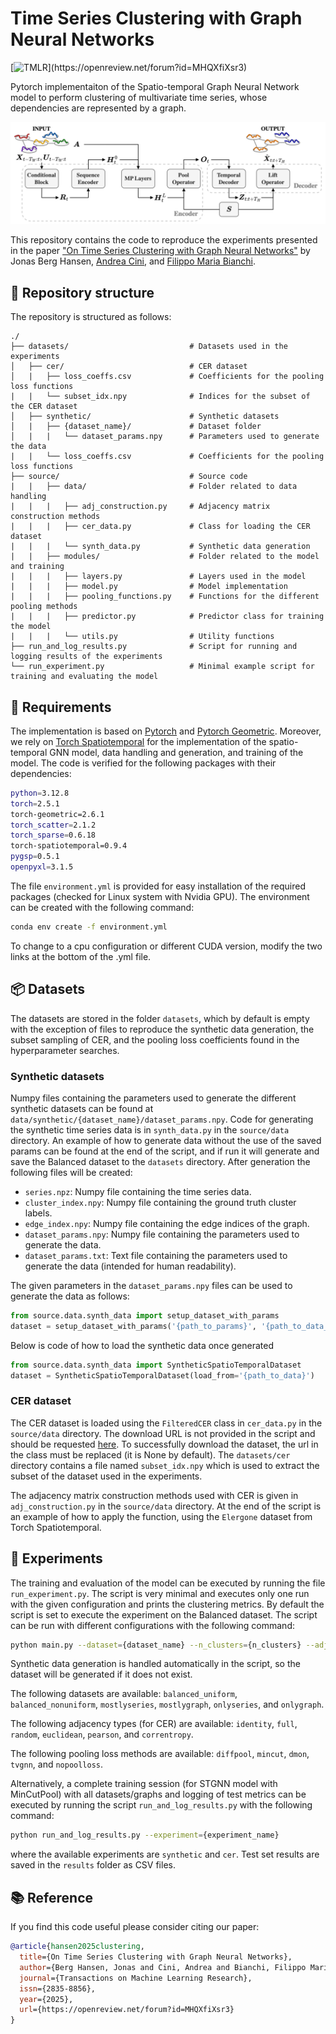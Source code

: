 # Time Series Clustering with Graph Neural Networks

[![TMLR](https://img.shields.io/badge/TMLR-2025-blue.svg?)](https://openreview.net/forum?id=MHQXfiXsr3)

Pytorch implementaiton of the Spatio-temporal Graph Neural Network model to perform clustering of multivariate time series, whose dependencies are represented by a graph.

![Architectural diagram of the model](figure.png)

This repository contains the code to reproduce the experiments presented in the paper ["On Time Series Clustering with Graph Neural Networks"](https://openreview.net/forum?id=MHQXfiXsr3) by Jonas Berg Hansen, [Andrea Cini](https://andreacini.github.io/), and [Filippo Maria Bianchi](https://sites.google.com/view/filippombianchi/home).

## 📂 Repository structure

The repository is structured as follows:

```
./
├── datasets/                           # Datasets used in the experiments
│   ├── cer/                            # CER dataset
│   |   ├── loss_coeffs.csv             # Coefficients for the pooling loss functions
|   |   └── subset_idx.npy              # Indices for the subset of the CER dataset
│   ├── synthetic/                      # Synthetic datasets
│   |   ├── {dataset_name}/             # Dataset folder
│   |   |   └── dataset_params.npy      # Parameters used to generate the data
|   |   └── loss_coeffs.csv             # Coefficients for the pooling loss functions
├── source/                             # Source code
|   |   ├── data/                       # Folder related to data handling
|   |   |   ├── adj_construction.py     # Adjacency matrix construction methods
|   |   |   ├── cer_data.py             # Class for loading the CER dataset
|   |   |   └── synth_data.py           # Synthetic data generation
|   |   ├── modules/                    # Folder related to the model and training
|   |   |   ├── layers.py               # Layers used in the model
|   |   |   ├── model.py                # Model implementation
|   |   |   ├── pooling_functions.py    # Functions for the different pooling methods
|   |   |   ├── predictor.py            # Predictor class for training the model
|   |   |   └── utils.py                # Utility functions
├── run_and_log_results.py              # Script for running and logging results of the experiments
└── run_experiment.py                   # Minimal example script for training and evaluating the model
```

## 📝 Requirements

The implementation is based on [Pytorch](https://pytorch.org/) and [Pytorch Geometric](https://pytorch-geometric.readthedocs.io/). Moreover, we rely on [Torch Spatiotemporal](https://torch-spatiotemporal.readthedocs.io/) for the implementation of the spatio-temporal GNN model, data handling and generation, and training of the model. The code is verified for the following packages with their dependencies:

```bash
python=3.12.8
torch=2.5.1
torch-geometric=2.6.1
torch_scatter=2.1.2
torch_sparse=0.6.18
torch-spatiotemporal=0.9.4
pygsp=0.5.1
openpyxl=3.1.5
```

The file `environment.yml` is provided for easy installation of the required packages (checked for Linux system with Nvidia GPU). The environment can be created with the following command:

```bash
conda env create -f environment.yml
```

To change to a cpu configuration or different CUDA version, modify the two links at the bottom of the .yml file.

## 📦 Datasets

The datasets are stored in the folder `datasets`, which by default is empty with the exception of files to reproduce the synthetic data generation, the subset sampling of CER, and the pooling loss coefficients found in the hyperparameter searches.

### Synthetic datasets

Numpy files containing the parameters used to generate the different synthetic datasets can be found at `data/synthetic/{dataset_name}/dataset_params.npy`. Code for generating the synthetic time series data is in `synth_data.py` in the `source/data` directory. An example of how to generate data without the use of the saved params can be found at the end of the script, and if run it will generate and save the Balanced dataset to the `datasets` directory. After generation the following files will be created:

- `series.npz`: Numpy file containing the time series data.
- `cluster_index.npy`: Numpy file containing the ground truth cluster labels.
- `edge_index.npy`: Numpy file containing the edge indices of the graph.
- `dataset_params.npy`: Numpy file containing the parameters used to generate the data.
- `dataset_params.txt`: Text file containing the parameters used to generate the data (intended for human readability).

The given parameters in the `dataset_params.npy` files can be used to generate the data as follows:

```python
from source.data.synth_data import setup_dataset_with_params
dataset = setup_dataset_with_params('{path_to_params}', '{path_to_data_storage_location}')
```

Below is code of how to load the synthetic data once generated

```python
from source.data.synth_data import SyntheticSpatioTemporalDataset
dataset = SyntheticSpatioTemporalDataset(load_from='{path_to_data}')
```

### CER dataset

The CER dataset is loaded using the `FilteredCER` class in `cer_data.py` in the `source/data` directory. The download URL is not provided in the script and should be requested [here](https://www.ucd.ie/issda/data/commissionforenergyregulationcer/). To successfully download the dataset, the url in the class must be replaced (it is None by default). The `datasets/cer` directory contains a file named `subset_idx.npy` which is used to extract the subset of the dataset used in the experiments.

The adjacency matrix construction methods used with CER is given in
 `adj_construction.py` in the `source/data` directory. At the end of the script is an example of how to apply the function, using the `Elergone` dataset from Torch Spatiotemporal.

## 🧪 Experiments

The training and evaluation of the model can be executed by running the file `run_experiment.py`. The script is very minimal and executes only one run with the given configuration and prints the clustering metrics. By default the script is set to execute the experiment on the Balanced dataset. The script can be run with different configurations with the following command:

```bash
python main.py --dataset={dataset_name} --n_clusters={n_clusters} --adj_type={adjacency construction method} --pool_loss={pool loss method}
```

Synthetic data generation is handled automatically in the script, so the dataset will be generated if it does not exist.

The following datasets are available: `balanced_uniform`, `balanced_nonuniform`, `mostlyseries`, `mostlygraph`, `onlyseries`, and `onlygraph`.

The following adjacency types (for CER) are available: `identity`, `full`, `random`, `euclidean`, `pearson`, and `correntropy`.

The following pooling loss methods are available: `diffpool`, `mincut`, `dmon`, `tvgnn`, and `nopoolloss`.

Alternatively, a complete training session (for STGNN model with MinCutPool) with all datasets/graphs and logging of test metrics can be executed by running the script `run_and_log_results.py` with the following command:

```bash
python run_and_log_results.py --experiment={experiment_name}
```

where the available experiments are `synthetic` and `cer`. Test set results are saved in the `results` folder as CSV files.

## 📚 Reference

If you find this code useful please consider citing our paper:

```bibtex
@article{hansen2025clustering,
  title={On Time Series Clustering with Graph Neural Networks},
  author={Berg Hansen, Jonas and Cini, Andrea and Bianchi, Filippo Maria},
  journal={Transactions on Machine Learning Research},
  issn={2835-8856},
  year={2025},
  url={https://openreview.net/forum?id=MHQXfiXsr3}
}
```
